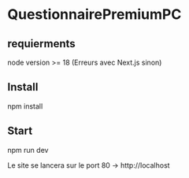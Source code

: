 # QuestionnairePremiumPC

## requierments

node version >= 18 (Erreurs avec Next.js sinon)

## Install

npm install

## Start

npm run dev

Le site se lancera sur le port 80 -> http://localhost
